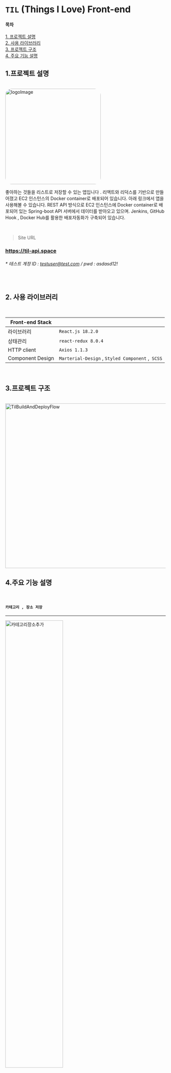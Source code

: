 # `TIL` (Things I Love) Front-end 

#### 목차

[1. 프로젝트 설명](#1프로젝트-설명 )
<br/>
[2. 사용 라이브러리](#2사용-라이브러리)
<br/>
[3. 프로젝트 구조](#3프로젝트-구조)
<br/>
[4. 주요 기능 설명](#4주요-기능-설명)
<br/>



## 1.프로젝트 설명 

<br/>

<img width="300" style="border-radius:20px" alt="logoImage" src="https://user-images.githubusercontent.com/51349774/202742588-1871ff0d-c0a1-4de6-b5d4-49366c0b069c.png">

<br/>

좋아하는 것들을 리스트로 저장할 수 있는 앱입니다 .  리액트와 리덕스를 기반으로 만들어졌고 EC2 인스턴스의 Docker container로 배포되어 있습니다. 아래 링크에서 앱을 사용해볼 수 있습니다. REST API 방식으로 EC2 인스턴스에 Docker container로 배포되어 있는 Spring-boot API 서버에서 데이터를 받아오고 있으며. Jenkins, GitHub Hook , Docker Hub를 활용한 배포자동화가 구축되어 있습니다. 

<br/>

> Site URL

### https://til-api.space

###### * 테스트 계정  ID : testuser@test.com / pwd : asdasd12!

<br/>

## 2. 사용 라이브러리

<br/>

Front-end Stack||
--|--  
라이브러리|`React.js 18.2.0`
상태관리|`react-redux 8.0.4`
HTTP client | `Axios 1.1.3`
Component Design | `Marterial-Design` , `Styled Component` ,` SCSS`

<br/>

## 3.프로젝트 구조

<br/>

<img width="517" alt="TilBuildAndDeployFlow" src="https://user-images.githubusercontent.com/51349774/202758185-31986614-dc6c-4ea2-8ab4-8017a5fe875d.png">

<br/>

## 4.주요 기능 설명

<br/>

#### `카테고리 , 장소 저장 `
---
<img width="60%" style="border:'1px solid gray'" alt="카테고리장소추가" src="https://user-images.githubusercontent.com/51349774/202737409-bccc475d-488b-4e42-a238-218b765d6944.gif"/>

#### `카테고리별,정렬 옵션  검색`
---
<img width="60%" style="border:'1px solid gray'" alt="검색" src="https://user-images.githubusercontent.com/51349774/202738184-fcffae38-286e-4961-9d05-019436975ce3.gif"/>


#### `장소 디테일 화면`
---

<img width="60%" style="border:10px solid gray" alt="장소 정보화면" src="https://user-images.githubusercontent.com/51349774/202738101-931039d5-494b-40bf-bc6d-d265c4d152e1.gif"/>


#### `영수증 등록`
---
<img width="60%" style="border:1px solid gray" alt="장소 정보화면" src="https://user-images.githubusercontent.com/51349774/202737749-dbae5e82-c14d-4fc2-9a87-65424d94897e.gif"/>


#### `네이버로 검색`
---
<img width="60%" style="border:1px solid gray" alt="네이버링크" src="https://user-images.githubusercontent.com/51349774/202737796-a33e8185-1c77-449e-9098-d528f66fb0c6.gif"/>


#### `회원가입`
---
<img width="60%" style="border:1px solid gray" alt="회원가입" src="https://user-images.githubusercontent.com/51349774/202737899-ff60ec9e-6445-444c-8848-7cf818541001.gif"/>


#### `로그인 , 로그아웃`
---
<img width="60%" style="border:1px solid gray" alt="로그인 , 로그아웃" src="https://user-images.githubusercontent.com/51349774/202739227-27827e75-fb83-4f93-9095-2b665ce2fc9f.gif"/>
<br/>
